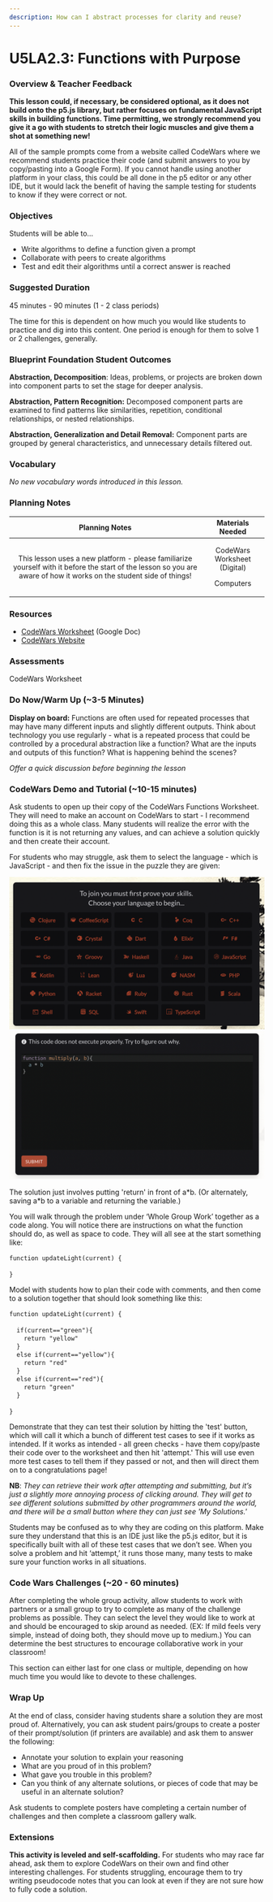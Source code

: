 ```yaml
---
description: How can I abstract processes for clarity and reuse?
---
```


# U5LA2.3: Functions with Purpose

### Overview & Teacher Feedback

**This lesson could, if necessary, be considered optional, as it does not build onto the p5.js library, but rather focuses on fundamental JavaScript skills in building functions. Time permitting, we strongly recommend you give it a go with students to stretch their logic muscles and give them a shot at something new!**

All of the sample prompts come from a website called CodeWars where we recommend students practice their code (and submit answers to you by copy/pasting into a Google Form). If you cannot handle using another platform in your class, this could be all done in the p5 editor or any other IDE, but it would lack the benefit of having the sample testing for students to know if they were correct or not.

### Objectives

Students will be able to…

* Write algorithms to define a function given a prompt&#x20;
* Collaborate with peers to create algorithms&#x20;
* Test and edit their algorithms until a correct answer is reached

### Suggested Duration

45 minutes - 90 minutes (1 - 2 class periods)

The time for this is dependent on how much you would like students to practice and dig into this content. One period is enough for them to solve 1 or 2 challenges, generally.

### Blueprint Foundation Student Outcomes

**Abstraction, Decomposition**: Ideas, problems, or projects are broken down into component parts to set the stage for deeper analysis.

**Abstraction, Pattern Recognition:** Decomposed component parts are examined to find patterns like similarities, repetition, conditional relationships, or nested relationships.

**Abstraction, Generalization and Detail Removal:** Component parts are grouped by general characteristics, and unnecessary details filtered out.

### Vocabulary

_No new vocabulary words introduced in this lesson._

### Planning Notes

|                                                                            Planning Notes                                                                            |                   Materials Needed                   |
| :------------------------------------------------------------------------------------------------------------------------------------------------------------------: | :--------------------------------------------------: |
| This lesson uses a new platform - please familiarize yourself with it before the start of the lesson so you are aware of how it works on the student side of things! | <p>CodeWars Worksheet (Digital) </p><p>Computers</p> |

### Resources

* [CodeWars Worksheet](https://docs.google.com/document/d/1QmK9lk1sl4DiIpL33qtauk6C6lFki-XpGXSXY3hAGes/copy) (Google Doc)&#x20;
* [CodeWars Website](https://www.codewars.com)

### Assessments

CodeWars Worksheet

### Do Now/Warm Up (\~3-5 Minutes)

**Display on board:** Functions are often used for repeated processes that may have many different inputs and slightly different outputs. Think about technology you use regularly - what is a repeated process that could be controlled by a procedural abstraction like a function? What are the inputs and outputs of this function? What is happening behind the scenes?

_Offer a quick discussion before beginning the lesson_

### CodeWars Demo and Tutorial (\~10-15 minutes)

Ask students to open up their copy of the CodeWars Functions Worksheet. They will need to make an account on CodeWars to start - I recommend doing this as a whole class. Many students will realize the error with the function is it is not returning any values, and can achieve a solution quickly and then create their account.

For students who may struggle, ask them to select the language - which is JavaScript - and then fix the issue in the puzzle they are given:

![Select a language on the CodeWars website](<.gitbook/assets/Screen Shot 2022-03-18 at 10.07.58 AM.png>) ![Solve the simple puzzle](<.gitbook/assets/Screen Shot 2022-03-18 at 10.08.25 AM.png>)

The solution just involves putting 'return' in front of a\*b. (Or alternately, saving a\*b to a variable and returning the variable.)

You will walk through the problem under ‘Whole Group Work’ together as a code along. You will notice there are instructions on what the function should do, as well as space to code. They will all see at the start something like:

```
function updateLight(current) {

}
```

Model with students how to plan their code with comments, and then come to a solution together that should look something like this:

```
function updateLight(current) {
  
  if(current=="green"){
    return "yellow"
  }
  else if(current=="yellow"){
    return "red"
  }
  else if(current=="red"){
    return "green"
  }

}
```

Demonstrate that they can test their solution by hitting the 'test' button, which will call it which a bunch of different test cases to see if it works as intended. If it works as intended - all green checks - have them copy/paste their code over to the worksheet and then hit 'attempt.' This will use even more test cases to tell them if they passed or not, and then will direct them on to a congratulations page!

**NB**: _They can retrieve their work after attempting and submitting, but it’s just a slightly more annoying process of clicking around. They will get to see different solutions submitted by other programmers around the world, and there will be a small button where they can just see 'My Solutions.'_

Students may be confused as to why they are coding on this platform. Make sure they understand that this is an IDE just like the p5.js editor, but it is specifically built with all of these test cases that we don’t see. When you solve a problem and hit ‘attempt,’ it runs those many, many tests to make sure your function works in all situations.

### Code Wars Challenges (\~20 - 60 minutes)

After completing the whole group activity, allow students to work with partners or a small group to try to complete as many of the challenge problems as possible. They can select the level they would like to work at and should be encouraged to skip around as needed. (EX: If mild feels very simple, instead of doing both, they should move up to medium.) You can determine the best structures to encourage collaborative work in your classroom!

This section can either last for one class or multiple, depending on how much time you would like to devote to these challenges.

### Wrap Up

At the end of class, consider having students share a solution they are most proud of. Alternatively, you can ask student pairs/groups to create a poster of their prompt/solution (if printers are available) and ask them to answer the following:

* Annotate your solution to explain your reasoning&#x20;
* What are you proud of in this problem?&#x20;
* What gave you trouble in this problem?&#x20;
* Can you think of any alternate solutions, or pieces of code that may be useful in an alternate solution?

Ask students to complete posters have completing a certain number of challenges and then complete a classroom gallery walk.

### Extensions

**This activity is leveled and self-scaffolding.** For students who may race far ahead, ask them to explore CodeWars on their own and find other interesting challenges. For students struggling, encourage them to try writing pseudocode notes that you can look at even if they are not sure how to fully code a solution.
